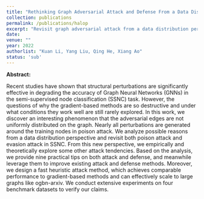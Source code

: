 ```yaml
---
title: "Rethinking Graph Adversarial Attack and Defense From a Data Distribution Perspective"
collection: publications
permalink: /publications/halop
excerpt: "Revisit graph adversarial attack from a data distribution perspective"
date: 
venue: ""
year: 2022
authorlist: "Kuan Li, Yang Liu, Qing He, Xiang Ao"
status: 'sub'
---
```

**Abstract:**

Recent studies have shown that structural perturbations are significantly effective in degrading the accuracy of Graph Neural Networks (GNNs) in the semi-supervised node classification (SSNC) task. However, the questions of why the gradient-based methods are so destructive and under what conditions they work well are still rarely explored. In this work, we discover an interesting phenomenon that the adversarial edges are not uniformly distributed on the graph. Nearly all perturbations are generated around the training nodes in poison attack. We analyze possible reasons from a data distribution perspective and revisit both poison attack and evasion attack in SSNC. From this new perspective, we empirically and theoretically explore some other attack tendencies. Based on the analysis, we provide nine practical tips on both attack and defense, and meanwhile leverage them to improve existing attack and defense methods. Moreover, we design a fast heuristic attack method, which achieves comparable performance to gradient-based methods and can effectively scale to large graphs like ogbn-arxiv. We conduct extensive experiments on four benchmark datasets to verify our claims.
